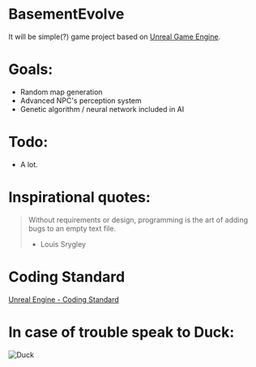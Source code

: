 # BasementEvolve

It will be simple(?) game project based on [Unreal Game Engine](https://www.unrealengine.com/en-US/blog).

# Goals:
  * Random map generation
  * Advanced NPC's perception system
  * Genetic algorithm / neural network included in AI
# Todo:
  * A lot.
# Inspirational quotes:
> Without requirements or design, programming is the art of adding bugs to an empty text file.
> - Louis Srygley

# Coding Standard
[Unreal Engine - Coding Standard](https://docs.unrealengine.com/latest/INT/Programming/Development/CodingStandard/index.html)

# In case of trouble speak to Duck:
  ![Duck](https://cdn.pixabay.com/photo/2018/02/24/17/36/rubber-ducky-3178696_960_720.png)
